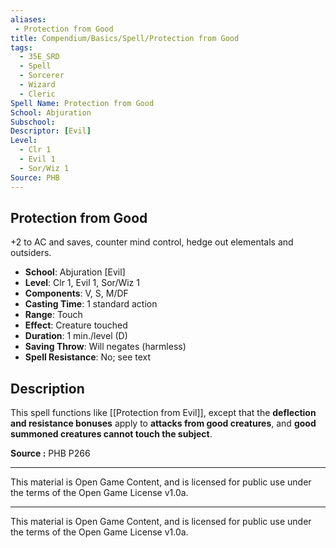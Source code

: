 ```yaml
---
aliases:
 - Protection from Good
title: Compendium/Basics/Spell/Protection from Good
tags:  
  - 35E_SRD  
  - Spell  
  - Sorcerer  
  - Wizard  
  - Cleric  
Spell Name: Protection from Good
School: Abjuration  
Subschool:  
Descriptor: [Evil]  
Level:  
  - Clr 1  
  - Evil 1  
  - Sor/Wiz 1  
Source: PHB
---
```


## Protection from Good

+2 to AC and saves, counter mind control, hedge out elementals and outsiders.

- **School**: Abjuration [Evil]  
- **Level**: Clr 1, Evil 1, Sor/Wiz 1  
- **Components**: V, S, M/DF  
- **Casting Time**: 1 standard action  
- **Range**: Touch  
- **Effect**: Creature touched  
- **Duration**: 1 min./level (D)  
- **Saving Throw**: Will negates (harmless)  
- **Spell Resistance**: No; see text  

## Description

This spell functions like [[Protection from Evil]], except that the **deflection and resistance bonuses** apply to **attacks from good creatures**, and **good summoned creatures cannot touch the subject**.

**Source :** PHB P266

---

This material is Open Game Content, and is licensed for public use under  
the terms of the Open Game License v1.0a.

---

This material is Open Game Content, and is licensed for public use under the terms of the Open Game License v1.0a.
